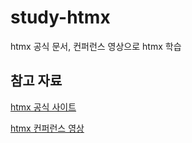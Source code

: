 # study-htmx
htmx 공식 문서, 컨퍼런스 영상으로 htmx 학습

## 참고 자료
[htmx 공식 사이트](https://htmx.org/)

[htmx 컨퍼런스 영상](https://youtu.be/okCdaBTQsik?t=1)
